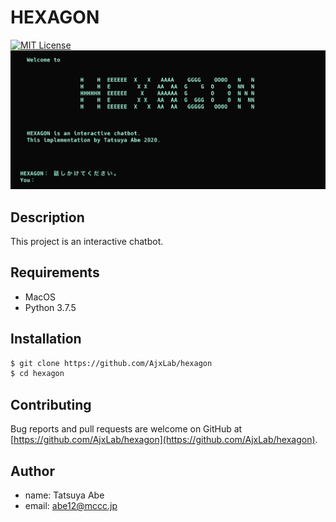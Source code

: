 HEXAGON
=======

[![MIT License](http://img.shields.io/badge/license-MIT-blue.svg?style=flat)](LICENSE)
![](./img/hexagon.png)


## Description
This project is an interactive chatbot.

## Requirements
- MacOS
- Python 3.7.5


## Installation
```sh
$ git clone https://github.com/AjxLab/hexagon
$ cd hexagon
```


## Contributing
Bug reports and pull requests are welcome on GitHub at [https://github.com/AjxLab/hexagon](https://github.com/AjxLab/hexagon).


## Author
- name: Tatsuya Abe
- email: abe12@mccc.jp
